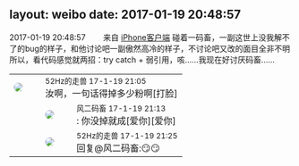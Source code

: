 layout: weibo
date: 2017-01-19 20:48:57
---
<meta name="referrer" content="no-referrer" />

2017-01-19 20:48:57  &nbsp;&nbsp;&nbsp;&nbsp;&nbsp;&nbsp; 来自 <a href="http://app.weibo.com/t/feed/9ksdit" rel="nofollow">iPhone客户端</a>
碰着一码畜，一副这世上没我解不了的bug的样子，和他讨论吧一副傲然高冷的样子，不讨论吧又改的面目全非不明所以，看代码感觉就两招：try catch + 弱引用，咳……我现在好讨厌码畜…… ​​​

<table style="width: 100%;">
  <tr>
    <td style="width: 40px;"><img style="border-radius:50%" src="https://tva4.sinaimg.cn/crop.0.0.180.180.50/8beaf773jw1e8qgp5bmzyj2050050aa8.jpg?KID=imgbed,tva&Expires=1624466923&ssig=xPWIL55jKX"></td>
    <td colspan="2"><small>52Hz的走兽 17-1-19 21:05</small><br/>汝啊，一句话得掉多少粉啊[打脸]</td>
  </tr>
  <tr>
    <td/>
    <td style="width: 40px;"><img style="border-radius:50%" src="https://tva3.sinaimg.cn/crop.0.0.639.639.50/6d2a6003jw8f3idy69w2gj20hs0hrt9g.jpg?KID=imgbed,tva&Expires=1624466923&ssig=rY2OdmZfC%2F"></td>
    <td><small>风二码畜 17-1-19 21:13</small><br/>: 你没掉就成[爱你][爱你]</td>
  </tr>
  <tr>
    <td/>
    <td style="width: 40px;"><img style="border-radius:50%" src="https://tva4.sinaimg.cn/crop.0.0.180.180.50/8beaf773jw1e8qgp5bmzyj2050050aa8.jpg?KID=imgbed,tva&Expires=1624466923&ssig=xPWIL55jKX"></td>
    <td><small>52Hz的走兽 17-1-19 21:25</small><br/>回复@风二码畜:😏😏</td>
  </tr>
</table>
